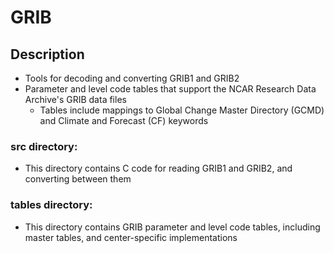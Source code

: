 # GRIB

## Description

- Tools for decoding and converting GRIB1 and GRIB2
- Parameter and level code tables that support the NCAR Research Data Archive's GRIB data files
  - Tables include mappings to Global Change Master Directory (GCMD) and Climate and Forecast (CF) keywords

### **src directory:**

- This directory contains C code for reading GRIB1 and GRIB2, and converting between them

### **tables directory:**

- This directory contains GRIB parameter and level code tables, including master tables, and center-specific implementations
